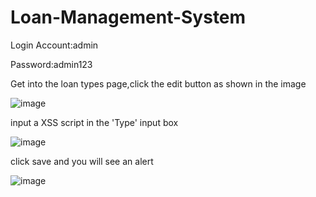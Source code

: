 # Loan-Management-System
Login Account:admin

Password:admin123

Get into the loan types page,click the edit button as shown in the image

![image](https://user-images.githubusercontent.com/56795018/221339147-dee0f0e8-3799-406e-a190-ac58d29b096f.png)

input a XSS script in the 'Type' input box

![image](https://user-images.githubusercontent.com/56795018/221339277-9fcefc71-3428-4859-8c90-75244b37aef6.png)

click save and you will see an alert

![image](https://user-images.githubusercontent.com/56795018/221339321-fa21ee0e-3d78-42e2-9bc9-5a6df8dfd3d6.png)
